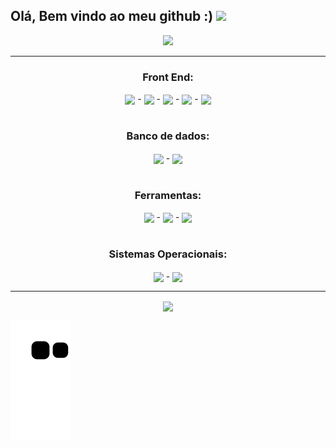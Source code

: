 ## Olá, Bem vindo ao meu github :) <img height="20em" src="https://hits.seeyoufarm.com/api/count/incr/badge.svg?url=https%3A%2F%2Fgithub.com%2FGuilherme-Goncalves-de-Souza1212%2Fhit-counter"/> 

<div align="center">
   <img height="160em" src="https://github-profile-summary-cards.vercel.app/api/cards/profile-details?username=Guilherme-Goncalves-de-Souza&theme=vue"/>
</div>

<hr>

<div align = "center">
  <h3> Front End: </h3>
  <img align = "center" width="50px" src = "https://cdn.jsdelivr.net/gh/devicons/devicon/icons/html5/html5-plain-wordmark.svg"> -
  <img align = "center" width="50px" src = "https://cdn.jsdelivr.net/gh/devicons/devicon/icons/css3/css3-plain-wordmark.svg"> -
  <img align = "center" width="50px" src="https://cdn.jsdelivr.net/gh/devicons/devicon/icons/sass/sass-original.svg" /> -
  <img align = "center" width="40px" src = "https://cdn.jsdelivr.net/gh/devicons/devicon/icons/javascript/javascript-original.svg"> -
  <img align = "center" width="40px" src = "https://cdn.jsdelivr.net/gh/devicons/devicon/icons/typescript/typescript-original.svg">
</div>

<br>
<div align = "center">
  <h3> Banco de dados: </h3>
  <img align = "center" width="80px" src = "https://cdn.jsdelivr.net/gh/devicons/devicon/icons/mysql/mysql-original-wordmark.svg"> -
  <img align = "center" width="65px" src = "https://cdn.jsdelivr.net/gh/devicons/devicon/icons/mongodb/mongodb-original-wordmark.svg">
</div>
<br>

<div align = "center">
  <h3> Ferramentas: </h3>
  <img align = "center" width="60px" src = "https://cdn.jsdelivr.net/gh/devicons/devicon/icons/git/git-plain-wordmark.svg"> -
  <img align = "center" width="45px" src="https://cdn.jsdelivr.net/gh/devicons/devicon/icons/figma/figma-original.svg" /> -
  <img align = "center" width="45px" src="https://cdn.jsdelivr.net/gh/devicons/devicon/icons/vscode/vscode-original-wordmark.svg" />

</div>

<br>

<div align = "center">
  <h3> Sistemas Operacionais: </h3>
  <img align = "center" width="50px" src = "https://cdn.jsdelivr.net/gh/devicons/devicon/icons/windows8/windows8-original.svg"> -
  <img align = "center" width="65px" src = "https://img.shields.io/badge/Linux-FCC624?style=for-the-badge&logo=linux&logoColor=black">
</div>

<hr>

<div align = "center">
  <a href = "mailto:gui11223344555@gmail.com" target="_blank"> <img align = "center" src = "https://img.shields.io/badge/Gmail-D14836?style=for-the-badge&logo=gmail&logoColor=white"> <a/>
</div>

![Snake animation](https://github.com/Guilherme-Goncalves-de-Souza/Guilherme-Goncalves-de-Souza/blob/output/github-contribution-grid-snake.svg)
  

<!-- Créditos: -https://github.com/alexandresanlim/Badges4-README.md-Profile#-office- 
               -https://github.com/rafaballerini/rafaballerini
               -https://github.com/anuraghazra/github-readme-stats/blob/master/docs/readme_pt-BR.md#cart%C3%A3o-de-estat%C3%ADsticas-do-github
               -https://devicon.dev/
-->
